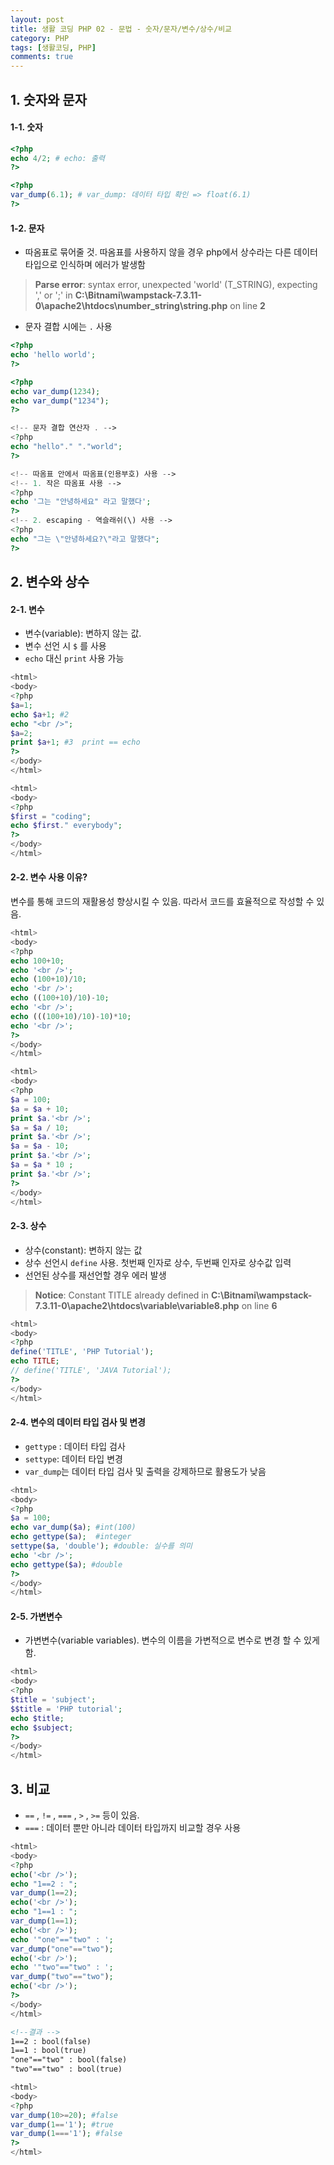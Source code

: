 ```yaml
---
layout: post
title: 생활 코딩 PHP 02 - 문법 - 숫자/문자/변수/상수/비교 
category: PHP
tags: [생활코딩, PHP]
comments: true
---
```




## 1. 숫자와 문자

#### 1-1. 숫자

```php
<?php
echo 4/2; # echo: 출력
?>

<?php
var_dump(6.1); # var_dump: 데이터 타입 확인 => float(6.1)
?>
```



#### 1-2. 문자

- 따옴표로 묶어줄 것. 따옴표를 사용하지 않을 경우 php에서 상수라는 다른 데이터 타입으로 인식하며 에러가 발생함

> **Parse error**: syntax error, unexpected 'world' (T_STRING), expecting ',' or ';' in **C:\Bitnami\wampstack-7.3.11-0\apache2\htdocs\number_string\string.php** on line **2**

- 문자 결합 시에는 `.` 사용

```php
<?php
echo 'hello world';
?>

<?php
echo var_dump(1234);
echo var_dump("1234");
?>

<!-- 문자 결합 연산자 . -->
<?php
echo "hello"." "."world";
?>

<!-- 따옴표 안에서 따옴표(인용부호) 사용 -->
<!-- 1. 작은 따옴표 사용 -->
<?php
echo '그는 "안녕하세요" 라고 말했다';
?>
<!-- 2. escaping - 역슬래쉬(\) 사용 -->
<?php
echo "그는 \"안녕하세요?\"라고 말했다";
?>
```



## 2. 변수와 상수

#### 2-1. 변수 

- 변수(variable): 변하지 않는 값.
- 변수 선언 시 `$` 를 사용
- `echo` 대신 `print` 사용 가능

```php
<html>
<body>
<?php
$a=1;
echo $a+1; #2
echo "<br />";
$a=2;
print $a+1; #3  print == echo
?>
</body>
</html>
```

```php
<html>
<body>
<?php
$first = "coding";
echo $first." everybody";
?>
</body>
</html>
```



#### 2-2. 변수 사용 이유?

변수를 통해 코드의 재활용성 향상시킬 수 있음.  따라서 코드를 효율적으로 작성할 수 있음.

```php
<html>
<body>
<?php
echo 100+10;
echo '<br />';
echo (100+10)/10;
echo '<br />';
echo ((100+10)/10)-10;
echo '<br />';
echo (((100+10)/10)-10)*10;
echo '<br />';
?>
</body>
</html>
```

```php
<html>
<body>
<?php
$a = 100;
$a = $a + 10;
print $a.'<br />';
$a = $a / 10;
print $a.'<br />';
$a = $a - 10;
print $a.'<br />';
$a = $a * 10 ;    
print $a.'<br />';
?>
</body>
</html>
```



#### 2-3. 상수

- 상수(constant): 변하지 않는 값
- 상수 선언시 `define` 사용. 첫번째 인자로 상수, 두번째 인자로 상수값 입력
- 선언된 상수를 재선언할 경우 에러 발생

> **Notice**: Constant TITLE already defined in **C:\Bitnami\wampstack-7.3.11-0\apache2\htdocs\variable\variable8.php** on line **6**

```php
<html>
<body>
<?php
define('TITLE', 'PHP Tutorial');
echo TITLE;
// define('TITLE', 'JAVA Tutorial');
?>
</body>
</html>
```



#### 2-4. 변수의 데이터 타입 검사 및 변경

- `gettype` : 데이터 타입 검사
- `settype`: 데이터 타입 변경
- `var_dump`는 데이터 타입 검사 및 출력을 강제하므로 활용도가 낮음

```php
<html>
<body>
<?php
$a = 100;
echo var_dump($a); #int(100)
echo gettype($a);  #integer
settype($a, 'double'); #double: 실수를 의미
echo '<br />';
echo gettype($a); #double
?>
</body>
</html>
```

#### 2-5. 가변변수

- 가변변수(variable variables).  변수의 이름을 가변적으로 변수로 변경 할 수 있게 함.

```php
<html>
<body>
<?php
$title = 'subject';
$$title = 'PHP tutorial';
echo $title;
echo $subject;
?>
</body>
</html>
```



## 3. 비교

-  `==`  ,  `!=`  ,  `===` , `>` , `>=` 등이 있음.
- `===` : 데이터 뿐만 아니라 데이터 타입까지 비교할 경우 사용

```php
<html>
<body>
<?php
echo('<br />');
echo "1==2 : ";
var_dump(1==2);
echo('<br />');
echo "1==1 : ";
var_dump(1==1);
echo('<br />');
echo '"one"=="two" : ';
var_dump("one"=="two");
echo('<br />');
echo '"two"=="two" : ';
var_dump("two"=="two");
echo('<br />');
?>
</body>
</html>
```

```html
<!--결과 -->
1==2 : bool(false)
1==1 : bool(true)
"one"=="two" : bool(false)
"two"=="two" : bool(true)
```

```php
<html>
<body>
<?php
var_dump(10>=20); #false
var_dump(1=='1'); #true
var_dump(1==='1'); #false
?>
</html>
```


